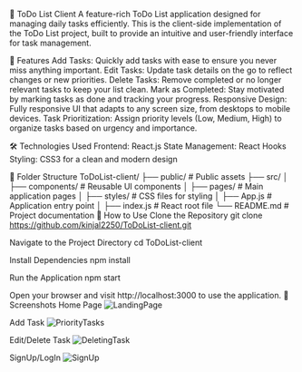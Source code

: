 📝 ToDo List Client
A feature-rich ToDo List application designed for managing daily tasks efficiently. This is the client-side implementation of the ToDo List project, built to provide an intuitive and user-friendly interface for task management.

🚀 Features
Add Tasks: Quickly add tasks with ease to ensure you never miss anything important.
Edit Tasks: Update task details on the go to reflect changes or new priorities.
Delete Tasks: Remove completed or no longer relevant tasks to keep your list clean.
Mark as Completed: Stay motivated by marking tasks as done and tracking your progress.
Responsive Design: Fully responsive UI that adapts to any screen size, from desktops to mobile devices.
Task Prioritization: Assign priority levels (Low, Medium, High) to organize tasks based on urgency and importance.

🛠️ Technologies Used
Frontend: React.js
State Management: React Hooks
Styling: CSS3 for a clean and modern design

📂 Folder Structure
ToDoList-client/
├── public/            # Public assets
├── src/
│   ├── components/    # Reusable UI components
│   ├── pages/         # Main application pages
│   ├── styles/        # CSS files for styling
│   ├── App.js         # Application entry point
│   ├── index.js       # React root file
└── README.md          # Project documentation
📖 How to Use
Clone the Repository
git clone https://github.com/kinjal2250/ToDoList-client.git

Navigate to the Project Directory
cd ToDoList-client

Install Dependencies
npm install

Run the Application
npm start

Open your browser and visit http://localhost:3000 to use the application.
🎨 Screenshots
Home Page
![LandingPage](https://github.com/user-attachments/assets/9a393545-d018-4778-b329-d45b86b2ba3f)

Add Task
![PriorityTasks](https://github.com/user-attachments/assets/9bdcc8e1-c278-4c0c-ba0d-193ce25ad0ec)

Edit/Delete Task
![DeletingTask](https://github.com/user-attachments/assets/1ed3204d-f4ee-4111-ace9-d6b54582dca9)

SignUp/LogIn
![SignUp](https://github.com/user-attachments/assets/8c8d7554-8fe3-4102-9287-a15a03140c3e)

